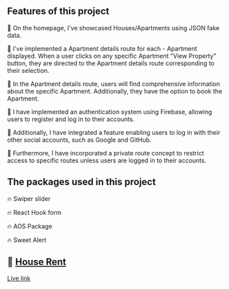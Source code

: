 ## Features of this project

🚀 On the homepage, I've showcased Houses/Apartments using JSON fake data.

🚀 I've implemented a Apartment details route for each - Apartment displayed. When a user clicks on any specific Apartment "View Property" button, they are directed to the Apartment details route corresponding to their selection.

🚀 In the Apartment details route, users will find comprehensive information about the specific Apartment. Additionally, they have the option to book the Apartment.

🚀 I have implemented an authentication system using Firebase, allowing users to register and log in to their accounts.

🚀 Additionally, I have integrated a feature enabling users to log in with their other social accounts, such as Google and GitHub.

🚀 Furthermore, I have incorporated a private route concept to restrict access to specific routes unless users are logged in to their accounts.

## The packages used in this project

🔥 Swiper slider

🔥 React Hook form

🔥 AOS Package

🔥 Sweet Alert

## 🔗 [House Rent](https://find-houses-1.web.app/)

[Live link](https://find-houses-1.web.app/)
